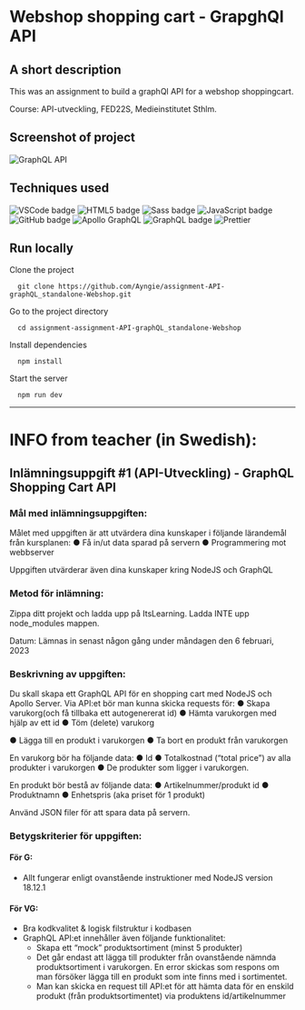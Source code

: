 # Webshop shopping cart - GrapghQl API

## A short description 
This was an assignment to build a graphQl API for a webshop shoppingcart.

Course: API-utveckling, FED22S, Medieinstitutet Sthlm.

## Screenshot of project
![GraphQL API](https://angelicareutersward.se/assets/graphqlWebshop/GraphqlWebshop.png)

## Techniques used
![VSCode badge](https://img.shields.io/badge/VSCode-0078D4?style=for-the-badge&logo=visual%20studio%20code&logoColor=white/to/img.png)
![HTML5 badge](https://img.shields.io/badge/HTML5-E34F26?style=for-the-badge&logo=html5&logoColor=white/to/img.png)
![Sass badge](https://img.shields.io/badge/Sass-CC6699?style=for-the-badge&logo=sass&logoColor=white/to/img.png)
![JavaScript badge](https://img.shields.io/badge/JavaScript-323330?style=for-the-badge&logo=javascript&logoColor=F7DF1E/to/img.png)
![GitHub badge](https://img.shields.io/badge/GitHub-100000?style=for-the-badge&logo=github&logoColor=white/to/img.png)
![Apollo GraphQL](https://img.shields.io/badge/Apollo%20GraphQL-311C87?&style=for-the-badge&logo=Apollo%20GraphQL&logoColor=white)
![GraphQL badge](https://img.shields.io/badge/GraphQl-E10098?style=for-the-badge&logo=graphql&logoColor=white)
![Prettier](https://img.shields.io/badge/prettier-1A2C34?style=for-the-badge&logo=prettier&logoColor=F7BA3E)

## Run locally
Clone the project

```terminal
  git clone https://github.com/Ayngie/assignment-API-graphQL_standalone-Webshop.git
```

Go to the project directory

```terminal
  cd assignment-assignment-API-graphQL_standalone-Webshop
```

Install dependencies

```terminal
  npm install
```

Start the server

```terminal
  npm run dev
```

---

# INFO from teacher (in Swedish):

## Inlämningsuppgift #1 (API-Utveckling) - GraphQL Shopping Cart API

### Mål med inlämningsuppgiften:

Målet med uppgiften är att utvärdera dina kunskaper i följande lärandemål från kursplanen:
● Få in/ut data sparad på servern
● Programmering mot webbserver

Uppgiften utvärderar även dina kunskaper kring NodeJS och GraphQL

### Metod för inlämning:

Zippa ditt projekt och ladda upp på ItsLearning. Ladda INTE upp node_modules mappen.

Datum: Lämnas in senast någon gång under måndagen den 6 februari, 2023

### Beskrivning av uppgiften:

Du skall skapa ett GraphQL API för en shopping cart med NodeJS och Apollo Server. Via
API:et bör man kunna skicka requests för:
● Skapa varukorg(och få tillbaka ett autogenererat id)
● Hämta varukorgen med hjälp av ett id
● Töm (delete) varukorg

● Lägga till en produkt i varukorgen
● Ta bort en produkt från varukorgen

En varukorg bör ha följande data:
● Id
● Totalkostnad (“total price”) av alla produkter i varukorgen
● De produkter som ligger i varukorgen.

En produkt bör bestå av följande data:
● Artikelnummer/produkt id
● Produktnamn
● Enhetspris (aka priset för 1 produkt)

Använd JSON filer för att spara data på servern.

### Betygskriterier för uppgiften:

#### För G:

- Allt fungerar enligt ovanstående instruktioner med NodeJS version 18.12.1

#### För VG:

- Bra kodkvalitet & logisk filstruktur i kodbasen
- GraphQL API:et innehåller även följande funktionalitet:
  - Skapa ett “mock” produktsortiment (minst 5 produkter)
  - Det går endast att lägga till produkter från ovanstående nämnda produktsortiment i varukorgen. En error skickas som respons om man försöker lägga till en produkt som inte finns med i sortimentet.
  - Man kan skicka en request till API:et för att hämta data för en enskild produkt (från produktsortimentet) via produktens id/artikelnummer
